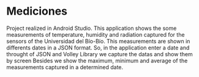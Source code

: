 # Mediciones
Project realized in Android Studio.
This application shows the some measurements of temperature, humidity and radiation captured for the sensors of the Universidad del Bío-Bío.
This measurements are shown in differents dates in a JSON format.
So, in the application enter a date and throught of JSON and Volley Library we capture the datas and show them by screen
Besides we show the maximum, minimum and average of the measurements captured in a determined date.
